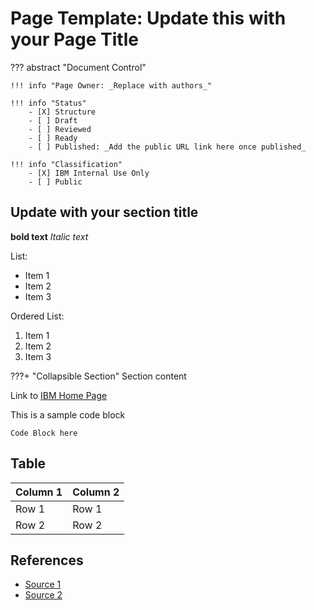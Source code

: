 # Page Template: Update this with your Page Title
<!-- This is general page template. KEEP the structure -->

??? abstract "Document Control"

    !!! info "Page Owner: _Replace with authors_"

    !!! info "Status"
        - [X] Structure
        - [ ] Draft
        - [ ] Reviewed
        - [ ] Ready
        - [ ] Published: _Add the public URL link here once published_

    !!! info "Classification"
        - [X] IBM Internal Use Only
        - [ ] Public

## Update with your section title

**bold text**
_Italic text_

List:

- Item 1
- Item 2
- Item 3

Ordered List:

1. Item 1
2. Item 2
3. Item 3

???+ "Collapsible Section"
    Section content

Link to [IBM Home Page](http://ibm.com/)

This is a sample code block
```
Code Block here
```

## Table

| Column 1    | Column 2 |
| ----------- | -------- |
| Row 1       | Row 1    |
| Row 2       | Row 2    |

## References
<!-- Add here any helpful references (URLs) to other sources, pages -->
* [Source 1](http://ibm.com/)
* [Source 2](http://ibm.com/)
